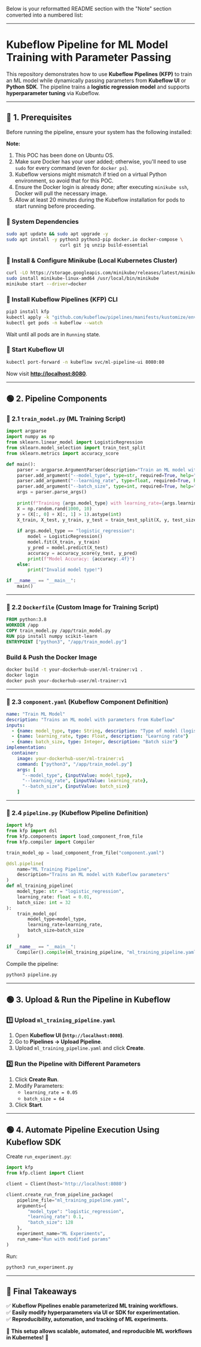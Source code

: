 Below is your reformatted README section with the "Note" section converted into a numbered list:

---

# **Kubeflow Pipeline for ML Model Training with Parameter Passing**

This repository demonstrates how to use **Kubeflow Pipelines (KFP)** to train an ML model while dynamically passing parameters from **Kubeflow UI** or **Python SDK**. The pipeline trains a **logistic regression model** and supports **hyperparameter tuning** via Kubeflow.

---

## **🚀 1. Prerequisites**

Before running the pipeline, ensure your system has the following installed:

**Note:**
1. This POC has been done on Ubuntu OS.
2. Make sure Docker has your user added; otherwise, you'll need to use `sudo` for every command (even for `docker ps`).
3. Kubeflow versions might mismatch if tried on a virtual Python environment, so avoid that for this POC.
4. Ensure the Docker login is already done; after executing `minikube ssh`, Docker will pull the necessary image.
5. Allow at least 20 minutes during the Kubeflow installation for pods to start running before proceeding.

### **🔹 System Dependencies**
```bash
sudo apt update && sudo apt upgrade -y
sudo apt install -y python3 python3-pip docker.io docker-compose \
                    curl git jq unzip build-essential
```

### **🔹 Install & Configure Minikube (Local Kubernetes Cluster)**
```bash
curl -LO https://storage.googleapis.com/minikube/releases/latest/minikube-linux-amd64
sudo install minikube-linux-amd64 /usr/local/bin/minikube
minikube start --driver=docker
```

### **🔹 Install Kubeflow Pipelines (KFP) CLI**
```bash
pip3 install kfp
kubectl apply -k "github.com/kubeflow/pipelines/manifests/kustomize/env/minikube?ref=1.8.5"
kubectl get pods -n kubeflow --watch
```
Wait until all pods are in `Running` state.

### **🔹 Start Kubeflow UI**
```bash
kubectl port-forward -n kubeflow svc/ml-pipeline-ui 8080:80
```
Now visit **[http://localhost:8080](http://localhost:8080)**.

---

## **🟢 2. Pipeline Components**
### **📌 2.1 `train_model.py` (ML Training Script)**
```python
import argparse
import numpy as np
from sklearn.linear_model import LogisticRegression
from sklearn.model_selection import train_test_split
from sklearn.metrics import accuracy_score

def main():
    parser = argparse.ArgumentParser(description="Train an ML model with Kubeflow parameters")
    parser.add_argument("--model_type", type=str, required=True, help="Type of model (logistic_regression)")
    parser.add_argument("--learning_rate", type=float, required=True, help="Learning rate")
    parser.add_argument("--batch_size", type=int, required=True, help="Batch size")
    args = parser.parse_args()
    
    print(f"Training {args.model_type} with learning_rate={args.learning_rate}, batch_size={args.batch_size}")
    X = np.random.rand(1000, 10)
    y = (X[:, 0] + X[:, 1] > 1).astype(int)
    X_train, X_test, y_train, y_test = train_test_split(X, y, test_size=0.2)
    
    if args.model_type == "logistic_regression":
        model = LogisticRegression()
        model.fit(X_train, y_train)
        y_pred = model.predict(X_test)
        accuracy = accuracy_score(y_test, y_pred)
        print(f"Model Accuracy: {accuracy:.4f}")
    else:
        print("Invalid model type!")

if __name__ == "__main__":
    main()
```

---

### **📌 2.2 `Dockerfile` (Custom Image for Training Script)**
```dockerfile
FROM python:3.8
WORKDIR /app
COPY train_model.py /app/train_model.py
RUN pip install numpy scikit-learn
ENTRYPOINT ["python3", "/app/train_model.py"]
```

### **Build & Push the Docker Image**
```bash
docker build -t your-dockerhub-user/ml-trainer:v1 .
docker login
docker push your-dockerhub-user/ml-trainer:v1
```

---

### **📌 2.3 `component.yaml` (Kubeflow Component Definition)**
```yaml
name: "Train ML Model"
description: "Trains an ML model with parameters from Kubeflow"
inputs:
  - {name: model_type, type: String, description: "Type of model (logistic_regression)"}
  - {name: learning_rate, type: Float, description: "Learning rate"}
  - {name: batch_size, type: Integer, description: "Batch size"}
implementation:
  container:
    image: your-dockerhub-user/ml-trainer:v1
    command: ["python3", "/app/train_model.py"]
    args: [
      "--model_type", {inputValue: model_type},
      "--learning_rate", {inputValue: learning_rate},
      "--batch_size", {inputValue: batch_size}
    ]
```

---

### **📌 2.4 `pipeline.py` (Kubeflow Pipeline Definition)**
```python
import kfp
from kfp import dsl
from kfp.components import load_component_from_file
from kfp.compiler import Compiler

train_model_op = load_component_from_file("component.yaml")

@dsl.pipeline(
    name="ML Training Pipeline",
    description="Trains an ML model with Kubeflow parameters"
)
def ml_training_pipeline(
    model_type: str = "logistic_regression",
    learning_rate: float = 0.01,
    batch_size: int = 32
):
    train_model_op(
        model_type=model_type,
        learning_rate=learning_rate,
        batch_size=batch_size
    )

if __name__ == "__main__":
    Compiler().compile(ml_training_pipeline, "ml_training_pipeline.yaml")
```

Compile the pipeline:
```bash
python3 pipeline.py
```

---

## **🟢 3. Upload & Run the Pipeline in Kubeflow**

### **1️⃣ Upload `ml_training_pipeline.yaml`**
1. Open **Kubeflow UI (`http://localhost:8080`)**.
2. Go to **Pipelines → Upload Pipeline**.
3. Upload `ml_training_pipeline.yaml` and click **Create**.

### **2️⃣ Run the Pipeline with Different Parameters**
1. Click **Create Run**.
2. Modify Parameters:
   - `learning_rate = 0.05`
   - `batch_size = 64`
3. Click **Start**.

---

## **🟢 4. Automate Pipeline Execution Using Kubeflow SDK**
Create `run_experiment.py`:
```python
import kfp
from kfp.client import Client

client = Client(host='http://localhost:8080')

client.create_run_from_pipeline_package(
    pipeline_file="ml_training_pipeline.yaml",
    arguments={
        "model_type": "logistic_regression",
        "learning_rate": 0.1,
        "batch_size": 128
    },
    experiment_name="ML Experiments",
    run_name="Run with modified params"
)
```
Run:
```bash
python3 run_experiment.py
```

---

## **🚀 Final Takeaways**
✅ **Kubeflow Pipelines enable parameterized ML training workflows.**  
✅ **Easily modify hyperparameters via UI or SDK for experimentation.**  
✅ **Reproducibility, automation, and tracking of ML experiments.**  

🚀 **This setup allows scalable, automated, and reproducible ML workflows in Kubernetes!** 🎯


